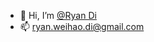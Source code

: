 - 👋 Hi, I’m [@Ryan Di](https://twitter.com/HyperRyan34)
- 📫 ryan.weihao.di@gmail.com

<!---
ryan-di/ryan-di is a ✨ special ✨ repository because its `README.md` (this file) appears on your GitHub profile.
You can click the Preview link to take a look at your changes.
--->
